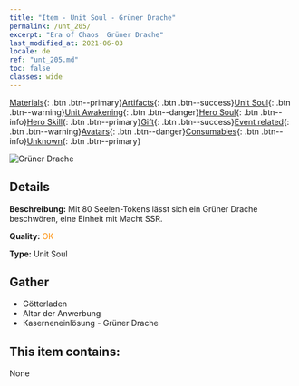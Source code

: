 ```yaml
---
title: "Item - Unit Soul - Grüner Drache"
permalink: /unt_205/
excerpt: "Era of Chaos  Grüner Drache"
last_modified_at: 2021-06-03
locale: de
ref: "unt_205.md"
toc: false
classes: wide
---
```

 [Materials](/ItemsDE/){: .btn .btn--primary}[Artifacts](/ItemsDE/Artifacts/){: .btn .btn--success}[Unit Soul](/ItemsDE/UnitSoul/){: .btn .btn--warning}[Unit Awakening](/ItemsDE/UnitAwakening/){: .btn .btn--danger}[Hero Soul](/ItemsDE/HeroSoul/){: .btn .btn--info}[Hero Skill](/ItemsDE/HeroSkill/){: .btn .btn--primary}[Gift](/ItemsDE/Gift/){: .btn .btn--success}[Event related](/ItemsDE/Events/){: .btn .btn--warning}[Avatars](/ItemsDE/Avatars/){: .btn .btn--danger}[Consumables](/ItemsDE/Consumables/){: .btn .btn--info}[Unknown](/ItemsDE/Unknown/){: .btn .btn--primary}

 ![Grüner Drache](/images/u/ti_lvlong.jpg)

## Details
 **Beschreibung:** Mit 80 Seelen-Tokens lässt sich ein Grüner Drache beschwören, eine Einheit mit Macht SSR.

 **Quality:** <span style="color: #FF8C00">OK</span>

 **Type:** Unit Soul

## Gather

*    Götterladen 
*    Altar der Anwerbung 
*    Kaserneneinlösung - Grüner Drache 

## This item contains:

  None

